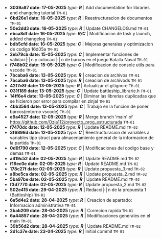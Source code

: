 
- **3039a87 date: 17-05-2025** _type: **R**_ | Add documentation for libraries and changelog tutorial `TM-01`
- **6bd26e1 date: 16-05-2025** _type: **R**_ | Reestructuracion de documentos `TM-01`
- **50e2dd3 date: 16-05-2025** _type: **R**_ | Update CHANGELOG.md `TM-01`
- **ebca8df date: 16-05-2025** _type: **R/C**_ | Modificacion de task y launch, added changelog `TM-01`
- **bdb5cfd date: 16-05-2025** _type: **C**_ | Mejoras generales y optimizacion de codigo 16d05a `TM-01`
- **2eb79cb date: 15-05-2025** _type: **C**_ | Implementar funciones de validaci├│n y colocaci├│n de barcos en el juego Batalla Naval `TM-01`
- **f748b02 date: 15-05-2025** _type: **C**_ | Modificacion de console utils para vscode `TM-01`
- **7bcaba6 date: 13-05-2025** _type: **R**_ | creacion de archivos `TM-01`
- **7bcaba6 date: 13-05-2025** _type: **R**_ | creacion de archivods `TM-01`
- **42f7c8f date: 13-05-2025** _type: **R**_ | Actualizar el gitignore `TM-01`
- **031f189 date: 13-05-2025** _type: **C**_ | Update battleship_librarie.h `TM-01`
- **14ff6e4 date: 13-05-2025** _type: **C**_ | Eliminar las librerias duplicadas que se hicieron por error para compilar en zinjal `TM-01`
- **4bb3564 date: 13-05-2025** _type: **C**_ | Trabajo en la funcion de poner barcos(entorno vscode) `TM-01`
- **e9a4527 date: 12-05-2025** _type: **R**_ | Merge branch 'main' of https://github.com/Ozia112/proyecto_prog_estructurada `TM-01`
- **f7470dc date: 12-05-2025** _type: **R**_ | Update README.md `TM-02`
- **3f6896d date: 12-05-2025** _type: **C**_ | Reestructuracion de variables a variables tipo struct para almacenamiento general de la informacion de la partida `TM-01`
- **0d6f790 date: 12-05-2025** _type: **C**_ | Modificaciones del codigo base y demas `TM-01`
- **a419c52 date: 02-05-2025** _type: **R**_ | Update README.md `TM-02`
- **f19ec0e date: 02-05-2025** _type: **R**_ | Update README.md `TM-02`
- **178c27f date: 02-05-2025** _type: **R**_ | Update propuesta_3.md `TM-02`
- **a8be5ca date: 02-05-2025** _type: **R**_ | Update propuesta_2.md `TM-02`
- **5ba97be date: 02-05-2025** _type: **R**_ | Update README.md `TM-02`
- **f3d7770 date: 02-05-2025** _type: **R**_ | Update propuesta_2.md `TM-02`
- **502e415 date: 29-04-2025** _type: **R**_ | Redacci├│n de la propuesta 1 (Battleship) `TM-01`
- **6a5d4e2 date: 28-04-2025** _type: **R**_ | Creacion de apartado: Informacion administrativa `TM-01`
- **2bab209 date: 28-04-2025** _type: **R**_ | Correcion rapida `TM-01`
- **6a44857 date: 28-04-2025** _type: **R**_ | Modificaciones generales en el main `TM-01`
- **39b56d2 date: 28-04-2025** _type: **R**_ | Update README.md `TM-02`
- **2d1c37e date: 23-04-2025** _type: **R**_ | Initial commit `TM-01`
